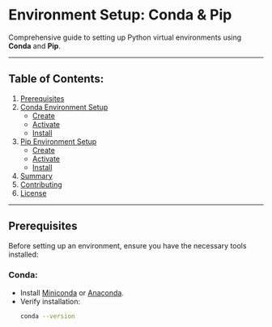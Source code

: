 # Environment Setup: Conda & Pip
Comprehensive guide to setting up Python virtual environments using **Conda** and **Pip**.

---

## Table of Contents:
1. [Prerequisites](#prerequisites)
2. [Conda Environment Setup](#conda-environment-setup)
   - [Create](#create-conda)
   - [Activate](#activate-conda)
   - [Install](#install-conda)
3. [Pip Environment Setup](#pip-environment-setup)
   - [Create](#create-pip)
   - [Activate](#activate-pip)
   - [Install](#install-pip)
4. [Summary](#summary)
5. [Contributing](#contributing)
6. [License](#license)

---

## Prerequisites
Before setting up an environment, ensure you have the necessary tools installed:

### Conda:
- Install [Miniconda](https://docs.conda.io/projects/miniconda/en/latest/miniconda-install.html) or [Anaconda](https://www.anaconda.com/).
- Verify installation:
  ```bash
  conda --version
